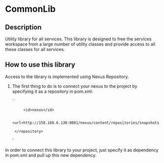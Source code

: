 # CommonLib
## Description
Utility library for all services.
This library is designed to free the services workspace from a large number of utility classes and provide access to all these classes for all services.

## How to use this library
Access to the library is implemented using Nexus Repository.
1. The first thing to do is to connect your nexus to the project by specifying it as a repository in pom.xml:

	`
	<repositories>
		<repository>
		
			<id>nexus</id>
			
			<url>http://158.160.6.130:8081/nexus/content/repositories/snapshots/</url>
			
		</repository>
	</repositories>
	`
	
In order to connect this library to your project, just specify it as dependency in pom.xml and pull up this new dependency.
